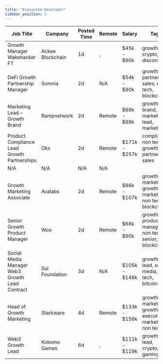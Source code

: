 ```yaml
---
title: "Ecosystem Developer"
sidebar_position: 3
---
```


| Job Title | Company | Posted Time | Remote | Salary | Tags | Apply Link |
|-----------|---------|-------------|--------|--------|------|------------|
| Growth Manager Wakehacker FT | Ackee Blockchain | 1d | , | $45k - $90k | growth, crypto, defi, discord, nft | [Apply](https://web3.career/growth-manager-for-wakehacker-ft-ackeeblockchain/104689) |
| DeFi Growth Partnership Manager | Somnia | 2d | N/A | $54k - $90k | growth, partnership, sales, non tech, blockchain | [Apply](https://web3.career/defi-growth-partnership-manager-somnia/104672) |
| Marketing Lead – Growth Brand | Rampnetwork | 2d | Remote | $68k - $99k | growth, brand, lead, marketing lead, marketing | [Apply](https://web3.career/marketing-lead-growth-brand-rampnetwork/104615) |
| Product Compliance Lead Growth Partnerships | Okx | 2d | Remote | $171k - $257k | compliance, non tech, growth, partnership, sales | [Apply](https://web3.career/product-compliance-lead-growth-partnerships-okx/104607) |
| N/A | N/A | N/A | N/A |  |  | [Apply](https://web3.career/metana) |
| Growth Marketing Associate | Avalabs | 2d | Remote | $86k - $107k | growth marketing, growth, marketing, non tech, blockchain | [Apply](https://web3.career/growth-marketing-associate-avalabs/104557) |
| Senior Growth Product Manager | Woo | 2d | Remote | $68k - $90k | growth, product manager, non tech, senior, blockchain | [Apply](https://web3.career/senior-growth-product-manager-woo/95664) |
| Social Media Manager Web3 Growth Lead Contract | Sui Foundation | 3d | N/A | $105k - $148k | growth, lead, social media, non tech, bitcoin | [Apply](https://web3.career/social-media-manager-web3-growth-lead-contract-suifoundation/104507) |
| Head of Growth Marketing | Starkware | 4d | Remote | $133k - $156k | growth marketing, growth, executive, marketing, non tech | [Apply](https://web3.career/head-of-growth-marketing-starkware/104461) |
| Web3 Growth Lead | Kokomo Games | 6d | , | $111k - $119k | growth, lead, crypto, defi, gaming | [Apply](https://web3.career/web3-growth-lead-kokomogames/104360) |
